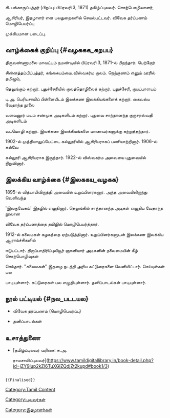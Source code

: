 சி. பங்காருப்பத்தர் (பிறப்பு: பிப்ரவரி 3, 1871) தமிழ்ப்புலவர். சொற்பொழிவாளர்,
ஆசிரியர், இதழாளர் என பலதுறைகளில் செயல்பட்டவர். விவேக தர்ப்பணம் மொழிபெயர்ப்பு
முக்கியமான படைப்பு.

## வாழ்க்கைக் குறிப்பு {#வழககக_கறபப}

திருவண்ணாமலை மாவட்டம் நமண்டியில் பிப்ரவரி 3, 1871-ல் பிறந்தார். பெற்றோர்
சின்னத்தம்பிப்பத்தர், கங்கையம்மை.விஸ்வகர்ம குலம். நெற்குணம் எனும் ஊரில் தமிழும்,
தெலுங்கும் கற்றார். புதுச்சேரியில் குலத்தொழிலைக் கற்றார். புதுச்சேரி, குயப்பாளயம்
பு.அ. பெரியசாமிப் பிள்ளையிடம் இலக்கண இலக்கியங்களைக் கற்றார். கைவல்ய வேதாந்த நூலை
வளவனூர் மடம் சண்முக அடிகளிடம் கற்றார். புதுவை சாந்தானந்த குருசரஸ்வதி அடிகளிடம்
வடமொழி கற்றார். இலக்கண இலக்கியங்களை மாணவர்களுக்கு கற்றுத்தந்தார்.

1902-ல் முத்தியாலுப்பேட்டை கல்லூரியில் ஆசிரியராகப் பணியாற்றினார். 1906-ல் கல்வே
கல்லூரி ஆசிரியராக இருந்தார். 1922-ல் விஸ்வகர்ம அவையை புதுவையில் நிறுவினார்.

## இலக்கிய வாழ்க்கை {#இலககய_வழகக}

1895-ல் வித்யாபிவிருத்தி அவையில் உறுப்பினரானார். அந்த அவையிலிருந்து வெளிவந்த
\'இலகுவேகம்' இதழில் எழுதினார். தெலுங்கில் சாந்தானந்த அடிகள் எழுதிய வேதாந்த நூலான
விவேக தர்ப்பணத்தை தமிழில் மொழிபெயர்த்தார்.

1912-ல் கலைமகள் கழகத்தை ஏற்படுத்தினார். உறுப்பினர்களுடன் இலக்கண இலக்கிய ஆராய்ச்சிகளில்
ஈடுபட்டார். திருப்பாதிரிப்புலியூர் ஞானியார் அடிகளின் தலைமையின் கீழ் சொற்பொழிவுகள்
செய்தார். \"கலைமகள்\" இதழை நடத்தி அரிய கட்டுரைகளை வெளியிட்டார். செய்யுள்கள் பல
பாடியுள்ளார். கட்டுரைகள் பல எழுதியுள்ளார். தனிப்பாடல்கள் பாடியுள்ளார்.

## நூல் பட்டியல் {#நல_படடயல}

-   விவேக தர்ப்பணம் (மொழிபெயர்ப்பு)
-   தனிப்பாடல்கள்

## உசாத்துணை

-   [தமிழ்ப்புலவர் வரிசை: சு.அ.
    ராமசாமிப்புலவர்](https://www.tamildigitallibrary.in/book-detail.php?id=jZY9lup2kZl6TuXGlZQdjZt2kupd#book1/3)

```{=mediawiki}
{{Finalised}}
```
[Category:Tamil Content](Category:Tamil_Content "wikilink")
[Category:புலவர்கள்](Category:புலவர்கள் "wikilink")
[Category:இதழாளர்கள்](Category:இதழாளர்கள் "wikilink")
